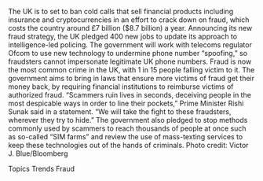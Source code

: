 The UK is to set to ban cold calls that sell financial products including insurance and cryptocurrencies in an effort to crack down on fraud, which costs the country around £7 billion ($8.7 billion) a year.
Announcing its new fraud strategy, the UK pledged 400 new jobs to update its approach to intelligence-led policing. The government will work with telecoms regulator Ofcom to use new technology to undermine phone number “spoofing,” so fraudsters cannot impersonate legitimate UK phone numbers.
Fraud is now the most common crime in the UK, with 1 in 15 people falling victim to it. The government aims to bring in laws that ensure more victims of fraud get their money back, by requiring financial institutions to reimburse victims of authorized fraud.
“Scammers ruin lives in seconds, deceiving people in the most despicable ways in order to line their pockets,” Prime Minister Rishi Sunak said in a statement. “We will take the fight to these fraudsters, wherever they try to hide.”
The government also pledged to stop methods commonly used by scammers to reach thousands of people at once such as so-called “SIM farms” and review the use of mass-texting services to keep these technologies out of the hands of criminals.
Photo credit: Victor J. Blue/Bloomberg

Topics
Trends
Fraud
